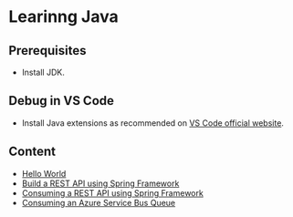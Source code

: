 # Learinng Java

## Prerequisites

- Install JDK.

## Debug in VS Code
- Install Java extensions as recommended on [VS Code official website](https://code.visualstudio.com/docs/java/java-tutorial).


## Content
- [Hello World](hello%20world/)
- [Build a REST API using Spring Framework](restapi/)
- [Consuming a REST API using Spring Framework](consuming-restapi/)
- [Consuming an Azure Service Bus Queue](consuming-service-bus-queue/)

